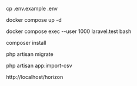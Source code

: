 cp .env.example .env

docker compose up -d

docker compose exec --user 1000 laravel.test bash

composer install

php artisan migrate

php artisan app:import-csv

http://localhost/horizon